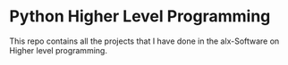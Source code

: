 # Python Higher Level Programming
This repo contains all the projects that I have done in the alx-Software  on Higher level programming.

